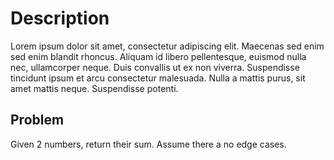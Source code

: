 # Description
Lorem ipsum dolor sit amet, consectetur adipiscing elit. Maecenas sed enim sed enim blandit rhoncus. Aliquam id libero pellentesque, euismod nulla nec, ullamcorper neque. Duis convallis ut ex non viverra. Suspendisse tincidunt ipsum et arcu consectetur malesuada. Nulla a mattis purus, sit amet mattis neque. Suspendisse potenti. 

## Problem
Given 2 numbers, return their sum. Assume there a no edge cases.
